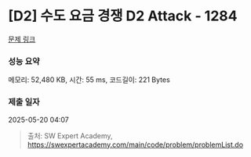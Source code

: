 # [D2] 수도 요금 경쟁 D2 Attack - 1284 

[문제 링크](https://swexpertacademy.com/main/code/problem/problemDetail.do?contestProbId=AV189xUaI8UCFAZN) 

### 성능 요약

메모리: 52,480 KB, 시간: 55 ms, 코드길이: 221 Bytes

### 제출 일자

2025-05-20 04:07



> 출처: SW Expert Academy, https://swexpertacademy.com/main/code/problem/problemList.do